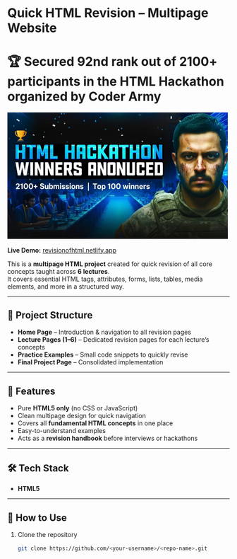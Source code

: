 # Quick HTML Revision – Multipage Website  

# 🏆 **Secured 92nd rank out of 2100+ participants in the HTML Hackathon organized by Coder Army**  

<img src="92%20nd%20Rank.jpeg" alt="HTML Hackathon Winner" width="500" />  

**Live Demo:** [revisionofhtml.netlify.app](https://revisionofhtml.netlify.app/)  

This is a **multipage HTML project** created for quick revision of all core concepts taught across **6 lectures**.  
It covers essential HTML tags, attributes, forms, lists, tables, media elements, and more in a structured way.  

---

## 📂 Project Structure  
- **Home Page** – Introduction & navigation to all revision pages  
- **Lecture Pages (1–6)** – Dedicated revision pages for each lecture’s concepts  
- **Practice Examples** – Small code snippets to quickly revise  
- **Final Project Page** – Consolidated implementation  

---

## 🚀 Features  
- Pure **HTML5 only** (no CSS or JavaScript)  
- Clean multipage design for quick navigation  
- Covers all **fundamental HTML concepts** in one place  
- Easy-to-understand examples  
- Acts as a **revision handbook** before interviews or hackathons  

---

## 🛠️ Tech Stack  
- **HTML5**  

---

## 🎯 How to Use  
1. Clone the repository  
   ```bash
   git clone https://github.com/<your-username>/<repo-name>.git
